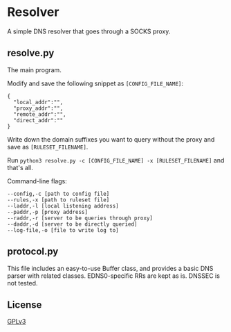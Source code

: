 Resolver
==============
A simple DNS resolver that goes through a SOCKS proxy.

resolve.py
---------
The main program.

Modify and save the following snippet as `[CONFIG_FILE_NAME]`:

~~~
{
  "local_addr":"",
  "proxy_addr":"",
  "remote_addr":"",
  "direct_addr":""
}
~~~

Write down the domain suffixes you want to query without the proxy and save as `[RULESET_FILENAME]`.

Run `python3 resolve.py -c [CONFIG_FILE_NAME] -x [RULESET_FILENAME]` and that's all.

Command-line flags:

~~~
--config,-c [path to config file]
--rules,-x [path to ruleset file]
--laddr,-l [local listening address]
--paddr,-p [proxy address]
--raddr,-r [server to be queries through proxy]
--daddr,-d [server to be directly queried]
--log-file,-o [file to write log to]
~~~

protocol.py
---------
This file includes an easy-to-use Buffer class, and provides a basic DNS parser with related classes. 
EDNS0-specific RRs are kept as is. 
DNSSEC is not tested.

License
---------
[GPLv3](https://en.wikipedia.org/wiki/GNU_General_Public_License)